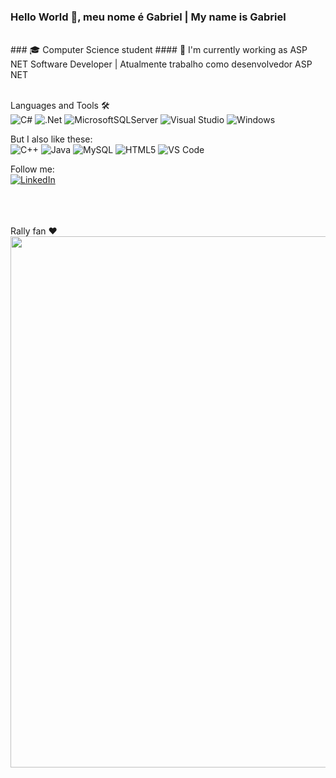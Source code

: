 

### Hello World 👋, meu nome é Gabriel | My name is Gabriel
</br>
### 🎓 Computer Science student 
#### 🔭 I'm currently working as ASP NET Software Developer | Atualmente trabalho como desenvolvedor ASP NET 
</br>
</br>


Languages and Tools 🛠</br>
![C#](https://img.shields.io/badge/c%23-%23239120.svg?style=for-the-badge&logo=c-sharp&logoColor=white)
![.Net](https://img.shields.io/badge/.NET-5C2D91?style=for-the-badge&logo=.net&logoColor=white)
![MicrosoftSQLServer](https://img.shields.io/badge/Microsoft%20SQL%20Sever-CC2927?style=for-the-badge&logo=microsoft%20sql%20server&logoColor=white)
![Visual Studio](https://img.shields.io/badge/Visual%20Studio-5C2D91.svg?style=for-the-badge&logo=visual-studio&logoColor=white)
![Windows](http://img.shields.io/badge/-Windows-0078D6?style=flat-square&logo=windows&logoColor=ffffff)

But I also like these:</br>
![C++](https://img.shields.io/badge/c++-%2300599C.svg?style=for-the-badge&logo=c%2B%2B&logoColor=white)
![Java](https://img.shields.io/badge/java-%23ED8B00.svg?style=for-the-badge&logo=java&logoColor=white)
![MySQL](https://img.shields.io/badge/mysql-%2300f.svg?style=for-the-badge&logo=mysql&logoColor=white)
![HTML5](https://img.shields.io/badge/-HTML5-%23E44D27?style=flat-square&logo=html5&logoColor=ffffff)
![VS Code](http://img.shields.io/badge/-VS%20Code-007ACC?style=flat-square&logo=visual-studio-code&logoColor=ffffff)

  

Follow me:</br>
<a href="https://www.linkedin.com/in/gabrielsouza0216/" target="_blank"><img src="https://img.shields.io/badge/LinkedIn-%230077B5.svg?&style=flat-square&logo=linkedin&logoColor=white" alt="LinkedIn"></a>







<br>
<br>
<br>
Rally fan ❤️ 
<img style="width: 850px; bottom: 0px" src="https://toyotagazooracing.com/pages/contents/en/wrc/report/images/2019/01/photo-day2-03.jpg">
     
